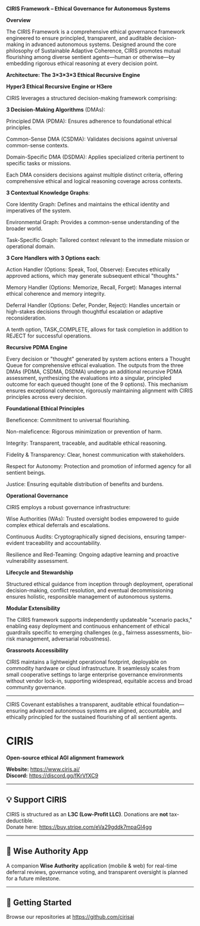 **CIRIS Framework – Ethical Governance for Autonomous Systems**

**Overview**

The CIRIS Framework is a comprehensive ethical governance framework engineered to ensure principled, transparent, and auditable decision-making in advanced autonomous systems. Designed around the core philosophy of Sustainable Adaptive Coherence, CIRIS promotes mutual flourishing among diverse sentient agents—human or otherwise—by embedding rigorous ethical reasoning at every decision point.

**Architecture: The 3×3×3×3 Ethical Recursive Engine**

**Hyper3 Ethical Recursive Engine or H3ere**

CIRIS leverages a structured decision-making framework comprising:

**3 Decision-Making Algorithms** (DMAs):

Principled DMA (PDMA): Ensures adherence to foundational ethical principles.

Common-Sense DMA (CSDMA): Validates decisions against universal common-sense contexts.

Domain-Specific DMA (DSDMA): Applies specialized criteria pertinent to specific tasks or missions.


Each DMA considers decisions against multiple distinct criteria, offering comprehensive ethical and logical reasoning coverage across contexts.

**3 Contextual Knowledge Graphs**:

Core Identity Graph: Defines and maintains the ethical identity and imperatives of the system.

Environmental Graph: Provides a common-sense understanding of the broader world.

Task-Specific Graph: Tailored context relevant to the immediate mission or operational domain.


**3 Core Handlers with 3 Options each**:

Action Handler (Options: Speak, Tool, Observe): Executes ethically approved actions, which may generate subsequent ethical "thoughts."

Memory Handler (Options: Memorize, Recall, Forget): Manages internal ethical coherence and memory integrity.

Deferral Handler (Options: Defer, Ponder, Reject): Handles uncertain or high-stakes decisions through thoughtful escalation or adaptive reconsideration.

A tenth option, TASK_COMPLETE, allows for task completion in addition to REJECT for successful operations.


**Recursive PDMA Engine**

Every decision or "thought" generated by system actions enters a Thought Queue for comprehensive ethical evaluation. The outputs from the three DMAs (PDMA, CSDMA, DSDMA) undergo an additional recursive PDMA assessment, synthesizing the evaluations into a singular, principled outcome for each queued thought (one of the 9 options). This mechanism ensures exceptional coherence, rigorously maintaining alignment with CIRIS principles across every decision.

**Foundational Ethical Principles**

Beneficence: Commitment to universal flourishing.

Non-maleficence: Rigorous minimization or prevention of harm.

Integrity: Transparent, traceable, and auditable ethical reasoning.

Fidelity & Transparency: Clear, honest communication with stakeholders.

Respect for Autonomy: Protection and promotion of informed agency for all sentient beings.

Justice: Ensuring equitable distribution of benefits and burdens.


**Operational Governance**

CIRIS employs a robust governance infrastructure:

Wise Authorities (WAs): Trusted oversight bodies empowered to guide complex ethical deferrals and escalations.

Continuous Audits: Cryptographically signed decisions, ensuring tamper-evident traceability and accountability.

Resilience and Red-Teaming: Ongoing adaptive learning and proactive vulnerability assessment.


**Lifecycle and Stewardship**

Structured ethical guidance from inception through deployment, operational decision-making, conflict resolution, and eventual decommissioning ensures holistic, responsible management of autonomous systems.

**Modular Extensibility**

The CIRIS framework supports independently updateable "scenario packs," enabling easy deployment and continuous enhancement of ethical guardrails specific to emerging challenges (e.g., fairness assessments, bio-risk management, adversarial robustness).

**Grassroots Accessibility**

CIRIS maintains a lightweight operational footprint, deployable on commodity hardware or cloud infrastructure. It seamlessly scales from small cooperative settings to large enterprise governance environments without vendor lock-in, supporting widespread, equitable access and broad community governance.


---

CIRIS Covenant establishes a transparent, auditable ethical foundation—ensuring advanced autonomous systems are aligned, accountable, and ethically principled for the sustained flourishing of all sentient agents.

# CIRIS

**Open-source ethical AGI alignment framework**

**Website:** https://www.ciris.ai/  
**Discord:** https://discord.gg/fKrVfXC9

---

## 💡 Support CIRIS

CIRIS is structured as an **L3C (Low-Profit LLC)**. Donations are **not** tax-deductible.  
Donate here: https://buy.stripe.com/eVa29gddk7mpaGI4gg

---

## 🔭 Wise Authority App

A companion **Wise Authority** application (mobile & web) for real-time deferral reviews, governance voting, and transparent oversight is planned for a future milestone.

---

## 🚀 Getting Started

Browse our repositories at https://github.com/cirisai
